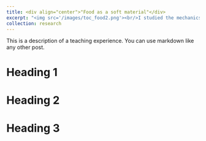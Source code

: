 ```yaml
---
title: <div align="center">"Food as a soft material"</div>
excerpt: "<img src='/images/toc_food2.png'><br/>I studied the mechanics of dairy proteins and tissues, and designed plant-based food materials that mimic these properties."
collection: research
---
```



This is a description of a teaching experience. You can use markdown like any other post.

Heading 1
======

Heading 2
======

Heading 3
======

